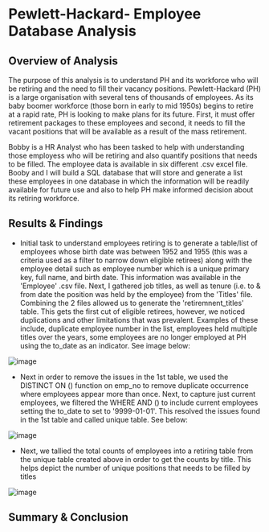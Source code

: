 # Pewlett-Hackard- Employee Database Analysis

## Overview of Analysis
The purpose of this analysis is to understand PH and its workforce who will be retiring and the need to fill their vacancy positions. Pewlett-Hackard (PH) is a large organisation with several tens of thousands of employees. As its baby boomer workforce (those born in early to mid 1950s) begins to retire at a rapid rate, PH is looking to make plans for its future. First, it must offer retirement packages to these employees and second, it needs to fill the vacant positions that will be available as a result of the mass retirement.

Bobby is a HR Analyst who has been tasked to help with understanding those employess who will be retiring and also quantify positions that needs to be filled. The employee data is available in six different .csv excel file. Booby and I will build a SQL database that will store and generate a list these employees in one database in which the information will be readily available for future use and also to help PH make informed decision about its retiring workforce.


## Results & Findings

- Initial task to understand employees retiring is to generate a table/list of employees whose birth date was between 1952 and 1955 (this was a criteria used as a filter to narrow down eligible retirees) along with the employee detail such as employee number which is a unique primary key, full name, and birth date. This information was available in the 'Employee' .csv file. Next, I gathered job titles, as well as tenure (i.e. to & from date the position was held by the employee) from the 'Titles' file. Combining the 2 files allowed us to generate the 'retiremnent_titles' table. This gets the first cut of eligible retirees, however, we noticed duplications and other limitations that was prevalent. Examples of these include, duplicate employee number in the list, employees held multiple titles over the years, some employees are no longer employed at PH using the to_date as an indicator. See image below:

![image](https://user-images.githubusercontent.com/104689265/175782631-6fca9c30-31c4-4ee8-90ca-6323e7bcfe0c.png)

- Next in order to remove the issues in the 1st table, we used the DISTINCT ON () function on emp_no to remove duplicate occurrence where employees appear more than once. Next, to capture just current employees, we filtered the WHERE AND () to include current employees setting the to_date to set to '9999-01-01'. This resolved the issues found in the 1st table and called unique table. See below:

![image](https://user-images.githubusercontent.com/104689265/175783111-90eb47a7-66e9-4f67-a02f-3615330b1ed5.png)

- Next, we tallied the total counts of employees into a retiring table from the unique table created above in order to get the counts by title. This helps depict the number of unique positions that needs to be filled by titles

![image](https://user-images.githubusercontent.com/104689265/175783289-1cfa419c-7db1-4716-b672-8404cf117f65.png)


## Summary & Conclusion

